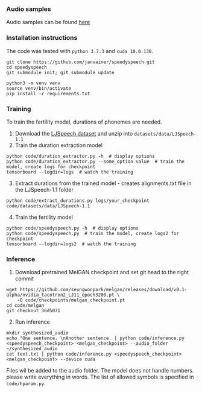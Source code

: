 ### Audio samples 

Audio samples can be found [here](https://janvainer.github.io/speedyspeech/)

### Installation instructions
The code was tested with `python 3.7.3` and `cuda 10.0.130`.

```
git clone https://github.com/janvainer/speedyspeech.git
cd speedyspeech
git submodule init; git submodule update

python3 -m venv venv
source venv/bin/activate
pip install -r requirements.txt
```

### Training
To train the fertility model, durations of phonemes are needed.

1. Download the [LJSpeech dataset](https://keithito.com/LJ-Speech-Dataset/) and unzip into `datasets/data/LJSpeech-1.1`
2. Train the duration extraction model
```
python code/duration_extractor.py -h  # display options
python code/duration_extractor.py --some_option value  # train the model, create logs for checkpoint
tensorboard --logdir=logs  # watch the training
```
3. Extract durations from the trained model - creates alignments.txt file in the LJSpeech-1.1 folder
```
python code/extract_durations.py logs/your_checkpoint code/datasets/data/LJSpeech-1.1
```
4. Train the fertility model
```
python code/speedyspeech.py -h  # display options
python code/speedyspeech.py  # train the model, create logs2 for checkpoint
tensorboard --logdir=logs2  # watch the training
```

### Inference
1. Download pretrained MelGAN checkpoint and set git head to the right commit
```
wget https://github.com/seungwonpark/melgan/releases/download/v0.1-alpha/nvidia_tacotron2_LJ11_epoch3200.pt \
    -O code/checkpoints/melgan_checkpoint.pt
cd code/melgan
git checkout 36d5071
```

2. Run inference
```
mkdir synthesized_audio
echo "One sentence. \nAnother sentence. | python code/inference.py <speedyspeech_checkpoint> <melgan_checkpoint> --audio_folder ~/synthesized_audio
cat text.txt | python code/inference.py <speedyspeech_checkpoint> <melgan_checkpoint> --device cuda
```
Files wil be added to the audio folder. The model does not handle numbers. please write everything in words.
The list of allowed symbols is specified in ```code/hparam.py```. 
